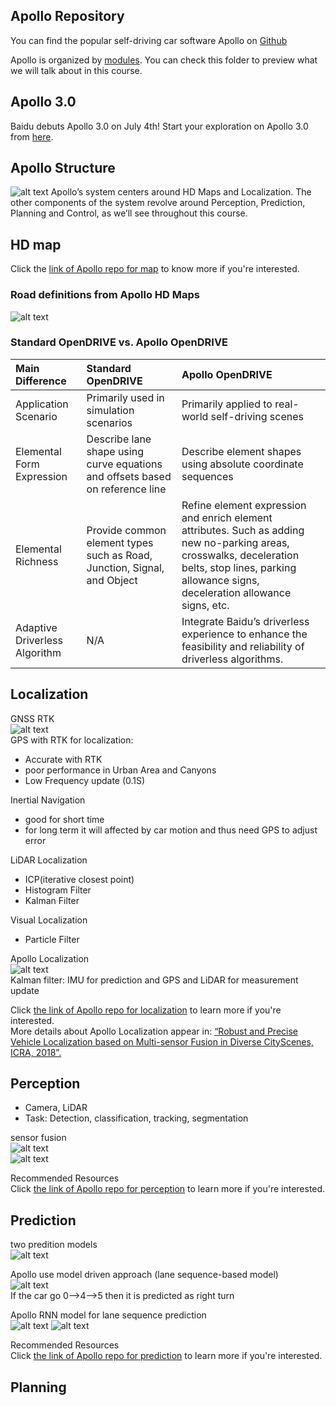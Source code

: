 ## Apollo Repository
You can find the popular self-driving car software Apollo on [Github](https://github.com/ApolloAuto/apollo)  

Apollo is organized by [modules](https://github.com/ApolloAuto/apollo/tree/master/modules). You can check this folder to preview what we will talk about in this course.

## Apollo 3.0
Baidu debuts Apollo 3.0 on July 4th! Start your exploration on Apollo 3.0 from [here](https://github.com/ApolloAuto/apollo/blob/master/docs/quickstart/apollo_3_0_quick_start.md).

## Apollo Structure
![alt text](https://s3.amazonaws.com/video.udacity-data.com/topher/2018/July/5b49eb0c_apollo-structure/apollo-structure.png "Logo Title Text 1")
Apollo’s system centers around HD Maps and Localization. The other components of the system revolve around Perception, Prediction, Planning and Control, as we’ll see throughout this course.

## HD map
Click the [link of Apollo repo for map](https://github.com/ApolloAuto/apollo/tree/master/modules/map) to know more if you're interested.

### Road definitions from Apollo HD Maps  
![alt text](https://s3.amazonaws.com/video.udacity-data.com/topher/2018/July/5b3c83da_l2c5-outline-en/l2c5-outline-en.png "Logo Title Text 1")


<h3 id="standard-opendrive-vs-apollo-opendrive">Standard OpenDRIVE vs. Apollo OpenDRIVE</h3>
<table>
<thead>
<tr>
<th style="text-align:left">Main Difference</th>
<th style="text-align:left">Standard OpenDRIVE</th>
<th style="text-align:left">Apollo OpenDRIVE</th>
</tr>
</thead>
<tbody>
<tr>
<td style="text-align:left">Application Scenario</td>
<td style="text-align:left">Primarily used in simulation scenarios</td>
<td style="text-align:left">Primarily applied to real-world self-driving scenes</td>
</tr>
<tr>
<td style="text-align:left">Elemental Form Expression</td>
<td style="text-align:left">Describe lane shape using curve equations and offsets based on reference line</td>
<td style="text-align:left">Describe element shapes using absolute coordinate sequences</td>
</tr>
<tr>
<td style="text-align:left">Elemental Richness</td>
<td style="text-align:left">Provide common element types such as Road, Junction, Signal, and Object</td>
<td style="text-align:left">Refine element expression and enrich element attributes. Such as adding new no-parking areas, crosswalks, deceleration belts, stop lines, parking allowance signs, deceleration allowance signs, etc.</td>
</tr>
<tr>
<td style="text-align:left">Adaptive Driverless Algorithm</td>
<td style="text-align:left">N/A</td>
<td style="text-align:left">Integrate Baidu’s driverless experience to enhance the feasibility and reliability of driverless algorithms.</td>
</tr>
</tbody>
</table>


## Localization
GNSS RTK  
![alt text](images/RTK.png)  
GPS with RTK for localization:  
- Accurate with RTK   
- poor performance in Urban Area and Canyons  
- Low Frequency update (0.1S)  
  
Inertial Navigation  
- good for short time  
- for long term it will affected by car motion and thus need GPS to adjust error  

LiDAR Localization  
- ICP(iterative closest point)  
- Histogram Filter   
- Kalman Filter  
  
Visual Localization  
- Particle Filter

Apollo Localization  
![alt text](https://s3.amazonaws.com/video.udacity-data.com/topher/2018/July/5b39a1b3_kalman-filter/kalman-filter.png)  
Kalman filter: IMU for prediction and GPS and LiDAR for measurement update

Click [the link of Apollo repo for localization](https://github.com/ApolloAuto/apollo/tree/master/modules/localization) to learn more if you're interested.  
More details about Apollo Localization appear in: [“Robust and Precise Vehicle Localization based on Multi-sensor Fusion in Diverse CityScenes, ICRA, 2018”. ](https://arxiv.org/pdf/1711.05805.pdf)

## Perception
- Camera, LiDAR
- Task: Detection, classification, tracking, segmentation  

sensor fusion  
![alt text](images/sensor.png)  
![alt text](images/fusion_kf.png) 


Recommended Resources  
Click [the link of Apollo repo for perception](https://github.com/ApolloAuto/apollo/tree/master/modules/perception) to learn more if you're interested.

## Prediction
two predition models  
![alt text](images/two_prediction_models.png)  

Apollo use model driven approach (lane sequence-based model)  
![alt text](images/prediction.png)   
If the car go 0-->4-->5  then it is predicted as right turn 

Apollo RNN model for lane sequence prediction  
![alt text](images/RNN1.png)   ![alt text](images/RNN2.png)

Recommended Resources  
Click [the link of Apollo repo for prediction](https://github.com/ApolloAuto/apollo/tree/master/modules/prediction) to learn more if you're interested.

## Planning